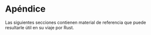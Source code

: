 # Apéndice

Las siguientes secciones contienen material de referencia que puede resultarle útil en su viaje por Rust.
